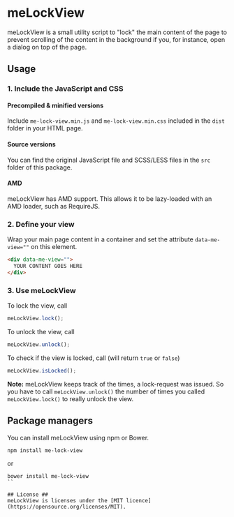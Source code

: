 # meLockView #

meLockView is a small utility script to "lock" the main content of the page to prevent scrolling of the content in the background if you, for instance, open a dialog on top of the page.

## Usage ##

### 1. Include the JavaScript and CSS ###
#### Precompiled & minified versions ####
Include `me-lock-view.min.js` and `me-lock-view.min.css` included in the `dist` folder in your HTML page.

#### Source versions ####
You can find the original JavaScript file and SCSS/LESS files in the `src` folder of this package.

#### AMD ####
meLockView has AMD support. This allows it to be lazy-loaded with an AMD loader, such as RequireJS.

### 2. Define your view ###
Wrap your main page content in a container and set the attribute `data-me-view=""` on this element.

```html
<div data-me-view="">
  YOUR CONTENT GOES HERE
</div>
```

### 3. Use meLockView ###
To lock the view, call

```javascript
meLockView.lock();
```

To unlock the view, call

```javascript
meLockView.unlock();
```

To check if the view is locked, call (will return `true` or `false`)

```javascript
meLockView.isLocked();
```

**Note:** meLockView keeps track of the times, a lock-request was issued. So you have to call `meLockView.unlock()` the number of times you called `meLockView.lock()` to really unlock the view.

## Package managers ##
You can install meLockView using npm or Bower.

```
npm install me-lock-view
````

or

```
bower install me-lock-view
``

## License ##
meLockView is licenses under the [MIT licence](https://opensource.org/licenses/MIT).